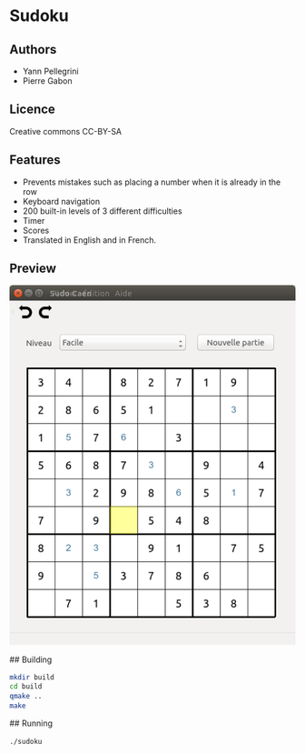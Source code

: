 # Sudoku

## Authors

 - Yann Pellegrini
 - Pierre Gabon

## Licence

  Creative commons CC-BY-SA

## Features

 - Prevents mistakes such as placing a number when it is already in the row
 - Keyboard navigation
 - 200 built-in levels of 3 different difficulties
 - Timer
 - Scores
 - Translated in English and in French.

## Preview

![screenshot](screenshot.png)

## Building

```bash
mkdir build
cd build
qmake ..
make
```

## Running

`./sudoku`
